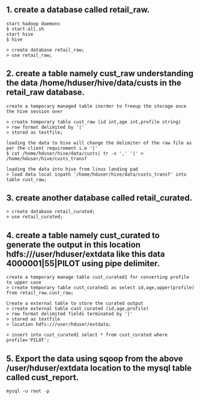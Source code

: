 ## 1. create a database called retail_raw.
```
start hadoop daemons
$ start-all.sh
start hive
$ hive

> create database retail_raw;
> use retail_raw;
```

## 2. create a table namely cust_raw understanding the data /home/hduser/hive/data/custs in the retail_raw database.
```
create a temporary managed table inorder to freeup the storage once the hive session over

> create temporary table cust_raw (id int,age int,profile string)
> row format delimited by '|'
> stored as textfile;

loading the data to hive will change the delimiter of the raw file as per the client requirement i.e '|'
$ cat /home/hduser/hive/data/custs| tr -s ',' '|' > /home/hduser/hive/custs_transf

loading the data into hive from linux landing pad
> load data local inpath '/home/hduser/hive/data/custs_transf' into table cust_raw;

```
## 3. create another database called retail_curated.
```
> create database retail_curated;
> use retail_curated;
```
## 4. create a table namely cust_curated to generate the output in this location hdfs:///user/hduser/extdata like this data 4000001|55|PILOT using pipe delimiter.
```
create a temporary manage table cust_curated1 for converting profile to upper case
> create temporary table cust_curated1 as select id,age,upper(profile) from retail_raw.cust_raw;

Create a external table to store the curated output
> create external table cust_curated (id,age,profile)
> row format delimited fields terminated by '|'
> stored as textfile
> location hdfs:///user/hduser/extdata;

> insert into cust_curated1 select * from cust_curated where profile='PILOT';
```
## 5. Export the data using sqoop from the above /user/hduser/extdata location to the mysql table called cust_report.
```
mysql -u root -p
```

 

